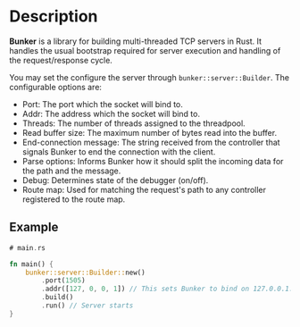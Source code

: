 # Description
**Bunker** is a library for building multi-threaded TCP servers in Rust. It handles the usual bootstrap required for server execution and handling of the request/response cycle. 

You may set the configure the server through `bunker::server::Builder`. The configurable options are:
- Port: The port which the socket will bind to.
- Addr: The address which the socket will bind to.
- Threads: The number of threads assigned to the threadpool.
- Read buffer size: The maximum number of bytes read into the buffer.
- End-connection message: The string received from the controller that signals Bunker to end the connection with the client.
- Parse options: Informs Bunker how it should split the incoming data for the path and the message.
- Debug: Determines state of the debugger (on/off).
- Route map: Used for matching the request's path to any controller registered to the route map.

## Example

``` rust
# main.rs

fn main() {
    bunker::server::Builder::new()
        .port(1505)
        .addr([127, 0, 0, 1]) // This sets Bunker to bind on 127.0.0.1:1505
        .build()
        .run() // Server starts
} 
```